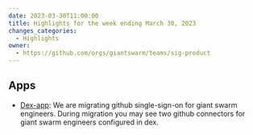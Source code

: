 ```yaml
---
date: 2023-03-30T11:00:00
title: Highlights for the week ending March 30, 2023
changes_categories:
  - Highlights
owner:
  - https://github.com/orgs/giantswarm/teams/sig-product
---
```


## Apps

- [Dex-app](https://github.com/giantswarm/dex-app): We are migrating github single-sign-on for giant swarm engineers. During migration you may see two github connectors for giant swarm engineers configured in dex.


